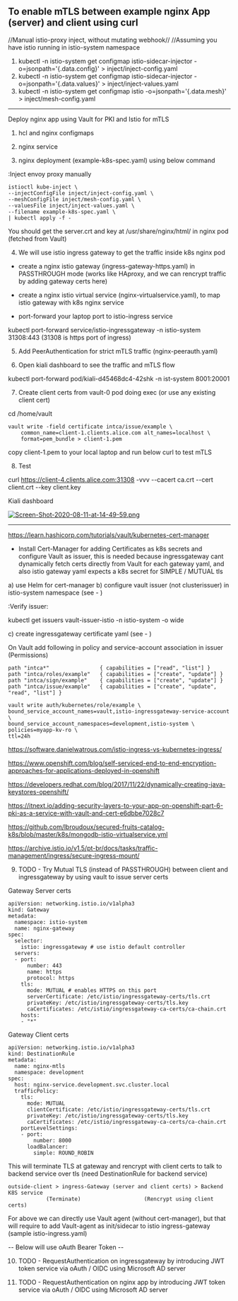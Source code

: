 ## To enable mTLS between example nginx App (server) and client using curl
//Manual istio-proxy inject, without mutating webhook//
//Assuming you have istio running in istio-system namespace

1. kubectl -n istio-system get configmap istio-sidecar-injector -o=jsonpath='{.data.config}' > inject/inject-config.yaml
2. kubectl -n istio-system get configmap istio-sidecar-injector -o=jsonpath='{.data.values}' > inject/inject-values.yaml
3. kubectl -n istio-system get configmap istio -o=jsonpath='{.data.mesh}' > inject/mesh-config.yaml
-----------------------------------------------------------------------------

Deploy nginx app using Vault for PKI and Istio for mTLS

1. hcl and nginx configmaps

2. nginx service

3. nginx deployment (example-k8s-spec.yaml) using below command

:Inject envoy proxy manually
```hcl
istioctl kube-inject \
--injectConfigFile inject/inject-config.yaml \
--meshConfigFile inject/mesh-config.yaml \
--valuesFile inject/inject-values.yaml \
--filename example-k8s-spec.yaml \
| kubectl apply -f -

```

You should get the server.crt and key at /usr/share/nginx/html/ in nginx pod (fetched from Vault)

4. We will use istio ingress gateway to get the traffic inside k8s nginx pod
- create a nginx istio gateway (ingress-gateway-https.yaml) in PASSTHROUGH mode (works like HAproxy, and we can rencrypt traffic by adding gateway certs here)

- create a nginx istio virtual service (nginx-virtualservice.yaml), to map istio gateway with k8s nginx service

- port-forward your laptop port to istio-ingress service

kubectl port-forward service/istio-ingressgateway -n istio-system 31308:443 (31308 is https port of ingress)

5. Add PeerAuthentication for strict mTLS traffic (nginx-peerauth.yaml)

6. Open kiali dashboard to see the traffic and mTLS flow

kubectl port-forward pod/kiali-d45468dc4-42shk -n ist-system 8001:20001

7. Create client certs from vault-0 pod doing exec (or use any existing client cert)

cd /home/vault

```hcl
vault write -field certificate intca/issue/example \
    common_name=client-1.clients.alice.com alt_names=localhost \
    format=pem_bundle > client-1.pem
```

copy client-1.pem to your local laptop and run below curl to test mTLS

8. Test

curl https://client-4.clients.alice.com:31308 -vvv --cacert ca.crt --cert client.crt --key client.key    


Kiali dashboard

[![Screen-Shot-2020-08-11-at-14-49-59.png](https://i.postimg.cc/Z5ZZZGjD/Screen-Shot-2020-08-11-at-14-49-59.png)](https://postimg.cc/6yHFf1kd)


------------------
https://learn.hashicorp.com/tutorials/vault/kubernetes-cert-manager
- Install Cert-Manager for adding Certificates as k8s secrets and configure Vault as issuer, this is needed because ingressgateway cant dynamically fetch certs directly from Vault for each gateway yaml, and also istio gateway yaml expects a k8s secret for SIMPLE / MUTUAL tls

a) use Helm for cert-manager
b) configure vault issuer (not clusterissuer) in istio-system namespace (see - )

:Verify issuer:

kubectl get issuers vault-issuer-istio -n istio-system -o wide

c) create ingressgateway certificate yaml (see - )  

On Vault add following in policy and service-account association in issuer (Permissions)

```hcl
path "intca*"                { capabilities = ["read", "list"] }
path "intca/roles/example"   { capabilities = ["create", "update"] }
path "intca/sign/example"    { capabilities = ["create", "update"] }
path "intca/issue/example"   { capabilities = ["create", "update", "read", "list"] }
```

```hcl
vault write auth/kubernetes/role/example \
bound_service_account_names=vault,istio-ingressgateway-service-account \
bound_service_account_namespaces=development,istio-system \
policies=myapp-kv-ro \
ttl=24h
```

https://software.danielwatrous.com/istio-ingress-vs-kubernetes-ingress/

https://www.openshift.com/blog/self-serviced-end-to-end-encryption-approaches-for-applications-deployed-in-openshift

https://developers.redhat.com/blog/2017/11/22/dynamically-creating-java-keystores-openshift/

https://itnext.io/adding-security-layers-to-your-app-on-openshift-part-6-pki-as-a-service-with-vault-and-cert-e6dbbe7028c7

https://github.com/lbroudoux/secured-fruits-catalog-k8s/blob/master/k8s/mongodb-istio-virtualservice.yml

https://archive.istio.io/v1.5/pt-br/docs/tasks/traffic-management/ingress/secure-ingress-mount/


9. TODO - Try Mutual TLS (instead of PASSTHROUGH) between client and ingressgateway by using vault to issue server certs

Gateway Server certs
```hcl
apiVersion: networking.istio.io/v1alpha3
kind: Gateway
metadata:
  namespace: istio-system
  name: nginx-gateway
spec:
  selector:
    istio: ingressgateway # use istio default controller
  servers:
  - port:
      number: 443
      name: https
      protocol: https
    tls:
      mode: MUTUAL # enables HTTPS on this port
      serverCertificate: /etc/istio/ingressgateway-certs/tls.crt
      privateKey: /etc/istio/ingressgateway-certs/tls.key
      caCertificates: /etc/istio/ingressgateway-ca-certs/ca-chain.crt
    hosts:
    - "*"

```

Gateway Client certs
```hcl
apiVersion: networking.istio.io/v1alpha3
kind: DestinationRule
metadata:
  name: nginx-mtls
  namespace: development
spec:
  host: nginx-service.development.svc.cluster.local
  trafficPolicy:
    tls:
      mode: MUTUAL
      clientCertificate: /etc/istio/ingressgateway-certs/tls.crt
      privateKey: /etc/istio/ingressgateway-certs/tls.key
      caCertificates: /etc/istio/ingressgateway-ca-certs/ca-chain.crt
    portLevelSettings:
    - port:
        number: 8000
      loadBalancer:
        simple: ROUND_ROBIN
```

This will terminate TLS at gateway and rencrypt with client certs to talk to backend service over tls (need DestinationRule for backend service)

```hcl
outside-client > ingress-Gateway (server and client certs) > Backend K8S service
            (Terminate)                    (Rencrypt using client certs)
```

For above we can directly use Vault agent (without cert-manager), but that will require to add Vault-agent as init/sidecar to istio ingress-gateway (sample istio-ingress.yaml)


-- Below will use oAuth Bearer Token --

10. TODO - RequestAuthentication on ingressgateway by introducing JWT token service via oAuth / OIDC using Microsoft AD server  

11. TODO - RequestAuthentication on nginx app by introducing JWT token service via oAuth / OIDC using Microsoft AD server

